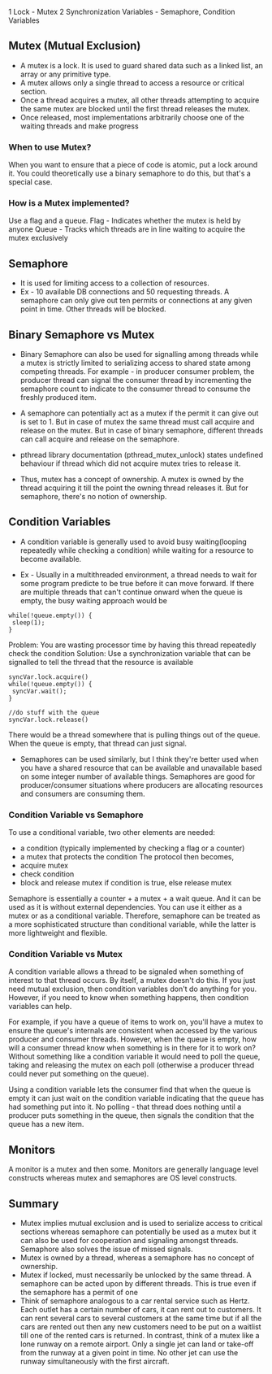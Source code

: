 1 Lock - Mutex
2 Synchronization Variables - Semaphore, Condition Variables

## Mutex (Mutual Exclusion)
 * A mutex is a lock. It is used to guard shared data such as a linked list, an array or any primitive type. 
 * A mutex allows only a single thread to access a resource or critical section.
 * Once a thread acquires a mutex, all other threads attempting to acquire the same mutex are blocked until the 
 first thread releases the mutex. 
 * Once released, most implementations arbitrarily choose one of the waiting threads and make progress
 
 ### When to use Mutex?
 When you want to ensure that a piece of code is atomic, put a lock around it. You could theoretically use a binary semaphore to do this, but that's a special case.
 
 ### How is a Mutex implemented?
 Use a flag and a queue.
 Flag - Indicates whether the mutex is held by anyone
 Queue - Tracks which threads are in line waiting to acquire the mutex exclusively
 
 
## Semaphore

* It is used for limiting access to a collection of resources.
* Ex - 10 available DB connections and 50 requesting threads. A semaphore can only give out ten permits or connections 
at any given point in time. Other threads will be blocked.

## Binary Semaphore vs Mutex
* Binary Semaphore can also be used for signalling among threads while a mutex is strictly limited to serializing access 
to shared state among competing threads. For example - in producer consumer problem, 
the producer thread can signal the consumer thread by incrementing the semaphore count to indicate to the consumer thread
to consume the freshly produced item.

* A semaphore can potentially act as a mutex if the permit it can give out is set to 1. But in case of mutex the same thread must call
acquire and release on the mutex. But in case of binary semaphore, different threads can call acquire and release on the semaphore.
* pthread library documentation (pthread_mutex_unlock) states undefined behaviour if thread which did not acquire mutex tries to release it.
* Thus, mutex has a concept of ownership. A mutex is owned by the thread acquiring it till the point the owning thread releases it.
But for semaphore, there's no notion of ownership.

## Condition Variables

* A condition variable is generally used to avoid busy waiting(looping repeatedly while checking a condition) while waiting for a resource to become available.

* Ex - Usually in a multithreaded environment, a thread needs to wait for some program predicte to be true before it can move forward. If there are multiple threads that can't continue onward when the queue is empty, the busy waiting approach would be
```
while(!queue.empty()) {
 sleep(1);
}
```

Problem: You are wasting processor time by having this thread repeatedly check the condition
Solution: Use a synchronization variable that can be signalled to tell the thread that the resource is available

```
syncVar.lock.acquire()
while(!queue.empty()) {
 syncVar.wait();
}

//do stuff with the queue
syncVar.lock.release()
```
There would be a thread somewhere that is pulling things out of the queue. When the queue is empty, that thread can just signal.

* Semaphores can be used similarly, but I think they're better used when you have a shared resource that can be available and unavailable based on some integer number of available things. Semaphores are good for producer/consumer situations where producers are allocating resources and consumers are consuming them.

### Condition Variable vs Semaphore

To use a conditional variable, two other elements are needed:
* a condition (typically implemented by checking a flag or a counter)
* a mutex that protects the condition
The protocol then becomes,
* acquire mutex
* check condition
* block and release mutex if condition is true, else release mutex

Semaphore is essentially a counter + a mutex + a wait queue. And it can be used as it is without external dependencies. You can use it either as a mutex or as a conditional variable.
Therefore, semaphore can be treated as a more sophisticated structure than conditional variable, while the latter is more lightweight and flexible.

### Condition Variable vs Mutex

A condition variable allows a thread to be signaled when something of interest to that thread occurs.
By itself, a mutex doesn't do this.
If you just need mutual exclusion, then condition variables don't do anything for you. However, if you need to know when something happens, then condition variables can help.

For example, if you have a queue of items to work on, you'll have a mutex to ensure the queue's internals are consistent when accessed by the various producer and consumer threads. However, when the queue is empty, how will a consumer thread know when something is in there for it to work on? Without something like a condition variable it would need to poll the queue, taking and releasing the mutex on each poll (otherwise a producer thread could never put something on the queue).

Using a condition variable lets the consumer find that when the queue is empty it can just wait on the condition variable indicating that the queue has had something put into it. No polling - that thread does nothing until a producer puts something in the queue, then signals the condition that the queue has a new item.

## Monitors

A monitor is a mutex and then some. 
Monitors are generally language level constructs  whereas mutex and semaphores are OS level constructs.

## Summary
* Mutex implies mutual exclusion and is used to serialize access to critical sections whereas 
semaphore can potentially be used as a mutex but it can also be used for cooperation and signaling amongst threads. Semaphore also solves the issue of missed signals.
* Mutex is owned by a thread, whereas a semaphore has no concept of ownership.
* Mutex if locked, must necessarily be unlocked by the same thread. A semaphore can be acted upon by different threads. 
This is true even if the semaphore has a permit of one
* Think of semaphore analogous to a car rental service such as Hertz. Each outlet has a certain number of cars, 
it can rent out to customers. It can rent several cars to several customers at the same time but if all the cars are 
rented out then any new customers need to be put on a waitlist till one of the rented cars is returned. 
In contrast, think of a mutex like a lone runway on a remote airport. Only a single jet can land or take-off from the 
runway at a given point in time. No other jet can use the runway simultaneously with the first aircraft.





 
 

